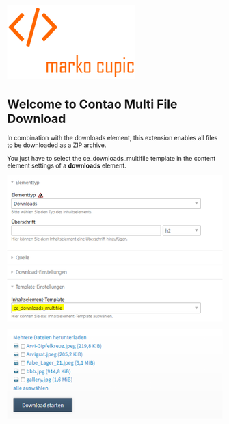 ![Alt text](docs/logo.png?raw=true "logo")


# Welcome to Contao Multi File Download
In combination with the downloads element, this extension enables all files to be downloaded as a ZIP archive.

You just have to select the ce_downloads_multifile template in the content element settings of a **downloads** element.

![Alt text](docs/element_settings.png?raw=true "Element settings")

![Alt text](docs/frontend.png?raw=true "Frontend")